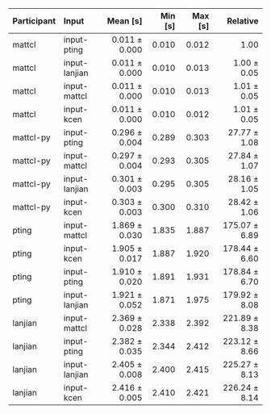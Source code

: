 | Participant | Input | Mean [s] | Min [s] | Max [s] | Relative |
|:---|:---|---:|---:|---:|---:|
| mattcl | input-pting | 0.011 ± 0.000 | 0.010 | 0.012 | 1.00 |
| mattcl | input-lanjian | 0.011 ± 0.000 | 0.010 | 0.013 | 1.00 ± 0.05 |
| mattcl | input-mattcl | 0.011 ± 0.000 | 0.010 | 0.013 | 1.01 ± 0.05 |
| mattcl | input-kcen | 0.011 ± 0.000 | 0.010 | 0.012 | 1.01 ± 0.05 |
| mattcl-py | input-pting | 0.296 ± 0.004 | 0.289 | 0.303 | 27.77 ± 1.08 |
| mattcl-py | input-mattcl | 0.297 ± 0.004 | 0.293 | 0.305 | 27.84 ± 1.07 |
| mattcl-py | input-lanjian | 0.301 ± 0.003 | 0.295 | 0.305 | 28.16 ± 1.05 |
| mattcl-py | input-kcen | 0.303 ± 0.003 | 0.300 | 0.310 | 28.42 ± 1.06 |
| pting | input-mattcl | 1.869 ± 0.030 | 1.835 | 1.887 | 175.07 ± 6.89 |
| pting | input-kcen | 1.905 ± 0.017 | 1.887 | 1.920 | 178.44 ± 6.60 |
| pting | input-pting | 1.910 ± 0.020 | 1.891 | 1.931 | 178.84 ± 6.70 |
| pting | input-lanjian | 1.921 ± 0.052 | 1.871 | 1.975 | 179.92 ± 8.08 |
| lanjian | input-mattcl | 2.369 ± 0.028 | 2.338 | 2.392 | 221.89 ± 8.38 |
| lanjian | input-pting | 2.382 ± 0.035 | 2.344 | 2.412 | 223.12 ± 8.66 |
| lanjian | input-lanjian | 2.405 ± 0.008 | 2.400 | 2.415 | 225.27 ± 8.13 |
| lanjian | input-kcen | 2.416 ± 0.005 | 2.410 | 2.421 | 226.24 ± 8.14 |
